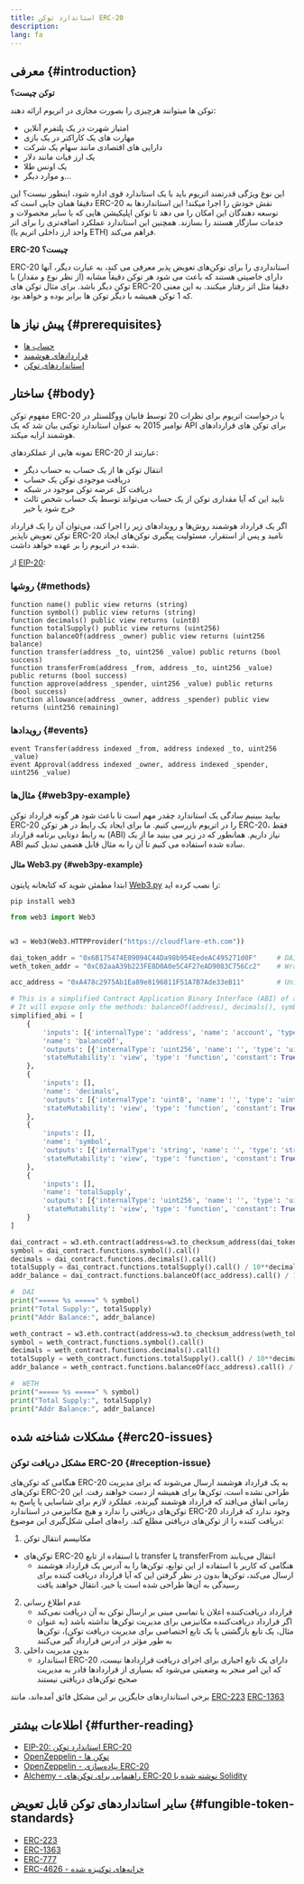 ```yaml
---
title: استاندارد توکن ERC-20
description:
lang: fa
---
```


## معرفی {#introduction}

**توکن چیست؟**

توکن ها میتوانند هرچیزی را بصورت مجازی در اتریوم ارائه دهند:

- امتیاز شهرت در یک پلتفرم آنلاین
- مهارت های یک کاراکتر در یک بازی
- دارایی های اقتصادی مانند سهام یک شرکت
- یک ارز فیات مانند دلار
- یک اونس طلا
- و موارد دیگر...

این نوع ویژگی قدرتمند اتریوم باید با یک استاندارد قوی اداره شود، اینطور نیست؟ این دقیقا همان جایی است که ERC-20 نقش خودش را اجرا میکند! این استانداردها به توسعه دهندگان این امکان را می دهد تا توکن اپلیکیشن هایی که با سایر محصولات و خدمات سازگار هستند را بسازند. همچنین این استاندارد عملکرد اضافه‌تری را برای اتر (واحد ارز داخلی اتریم یا ETH) فراهم می‌کند.

**ERC-20 چیست؟**

ERC-20 استانداردی را برای توکن‌های تعویض پذیر معرفی می کند، به عبارت دیگر، آنها دارای خاصیتی هستند که باعث می شود هر توکن دقیقاً مشابه (از نظر نوع و مقدار) با توکن دیگر باشد. برای مثال توکن های ERC-20 دقیقا مثل اتر رفتار میکنند. به این معنی که 1 توکن همیشه با دیگر توکن ها برابر بوده و خواهد بود.

## پیش نیاز ها {#prerequisites}

- [حساب ها](/developers/docs/accounts)
- [قرارداد‌های هوشمند](/developers/docs/smart-contracts/)
- [استانداردهای توکن](/developers/docs/standards/tokens/)

## ساختار {#body}

مفهوم توکن ERC-20 یا درخواست اتریوم برای نظرات 20 توسط فابیان ووگلستلر در نوامبر 2015 به عنوان استاندارد توکنی بیان شد که یک API برای توکن های قراردادهای هوشمند ارایه میکند.

نمونه هایی از عملکردهای ERC-20 عبارتند از:

- انتقال توکن ها از یک حساب به حساب دیگر
- دریافت موجودی توکن یک حساب
- دریافت کل عرضه توکن موجود در شبکه
- تایید این که آیا مقداری توکن از یک حساب می‌تواند توسط یک حساب شخص ثالث خرج شود یا خیر

اگر یک قرارداد هوشمند روش‌ها و رویدادهای زیر را اجرا کند، می‌توان آن را یک قرارداد توکن تعویض ناپذیر ERC-20 نامید و پس از استقرار، مسئولیت پیگیری توکن‌های ایجاد شده در اتریوم را بر عهده خواهد داشت.

از [EIP-20](https://eips.ethereum.org/EIPS/eip-20):

### روشها {#methods}

```solidity
function name() public view returns (string)
function symbol() public view returns (string)
function decimals() public view returns (uint8)
function totalSupply() public view returns (uint256)
function balanceOf(address _owner) public view returns (uint256 balance)
function transfer(address _to, uint256 _value) public returns (bool success)
function transferFrom(address _from, address _to, uint256 _value) public returns (bool success)
function approve(address _spender, uint256 _value) public returns (bool success)
function allowance(address _owner, address _spender) public view returns (uint256 remaining)
```

### رویدادها {#events}

```solidity
event Transfer(address indexed _from, address indexed _to, uint256 _value)
event Approval(address indexed _owner, address indexed _spender, uint256 _value)
```

### مثال‌ها {#web3py-example}

بیایید ببینیم سادگی یک استاندارد چقدر مهم است تا باعث شود هر گونه قرارداد توکن ERC-20 را در اتریوم بازرسی کنیم. ما برای ایجاد یک رابط در هر توکن ERC-20، فقط به رابط دوتایی برنامه قرارداد (ABI) نیاز داریم. همانطور که در زیر می بینید ما از یک ABI ساده شده استفاده می کنیم تا آن را به مثال قابل هضمی تبدیل کنیم.

#### مثال Web3.py {#web3py-example}

ابتدا مطمئن شوید که کتابخانه پایتون [Web3.py](https://web3py.readthedocs.io/en/stable/quickstart.html#installation) را نصب کرده اید:

```
pip install web3
```

```python
from web3 import Web3


w3 = Web3(Web3.HTTPProvider("https://cloudflare-eth.com"))

dai_token_addr = "0x6B175474E89094C44Da98b954EedeAC495271d0F"     # DAI
weth_token_addr = "0xC02aaA39b223FE8D0A0e5C4F27eAD9083C756Cc2"    # Wrapped ether (WETH)

acc_address = "0xA478c2975Ab1Ea89e8196811F51A7B7Ade33eB11"        # Uniswap V2: DAI 2

# This is a simplified Contract Application Binary Interface (ABI) of an ERC-20 Token Contract.
# It will expose only the methods: balanceOf(address), decimals(), symbol() and totalSupply()
simplified_abi = [
    {
        'inputs': [{'internalType': 'address', 'name': 'account', 'type': 'address'}],
        'name': 'balanceOf',
        'outputs': [{'internalType': 'uint256', 'name': '', 'type': 'uint256'}],
        'stateMutability': 'view', 'type': 'function', 'constant': True
    },
    {
        'inputs': [],
        'name': 'decimals',
        'outputs': [{'internalType': 'uint8', 'name': '', 'type': 'uint8'}],
        'stateMutability': 'view', 'type': 'function', 'constant': True
    },
    {
        'inputs': [],
        'name': 'symbol',
        'outputs': [{'internalType': 'string', 'name': '', 'type': 'string'}],
        'stateMutability': 'view', 'type': 'function', 'constant': True
    },
    {
        'inputs': [],
        'name': 'totalSupply',
        'outputs': [{'internalType': 'uint256', 'name': '', 'type': 'uint256'}],
        'stateMutability': 'view', 'type': 'function', 'constant': True
    }
]

dai_contract = w3.eth.contract(address=w3.to_checksum_address(dai_token_addr), abi=simplified_abi)
symbol = dai_contract.functions.symbol().call()
decimals = dai_contract.functions.decimals().call()
totalSupply = dai_contract.functions.totalSupply().call() / 10**decimals
addr_balance = dai_contract.functions.balanceOf(acc_address).call() / 10**decimals

#  DAI
print("===== %s =====" % symbol)
print("Total Supply:", totalSupply)
print("Addr Balance:", addr_balance)

weth_contract = w3.eth.contract(address=w3.to_checksum_address(weth_token_addr), abi=simplified_abi)
symbol = weth_contract.functions.symbol().call()
decimals = weth_contract.functions.decimals().call()
totalSupply = weth_contract.functions.totalSupply().call() / 10**decimals
addr_balance = weth_contract.functions.balanceOf(acc_address).call() / 10**decimals

#  WETH
print("===== %s =====" % symbol)
print("Total Supply:", totalSupply)
print("Addr Balance:", addr_balance)
```

## مشکلات شناخته شده {#erc20-issues}

### مشکل دریافت توکن ERC-20 {#reception-issue}

هنگامی که توکن‌های ERC-20 به یک قرارداد هوشمند ارسال می‌شوند که برای مدیریت توکن‌های ERC-20 طراحی نشده است، توکن‌ها برای همیشه از دست خواهند رفت. این زمانی اتفاق می‌افتد که قرارداد هوشمند گیرنده، عملکرد لازم برای شناسایی یا پاسخ به توکن‌های دریافتی را ندارد و هیچ مکانیزمی در استاندارد ERC-20 وجود ندارد که قرارداد دریافت کننده را از توکن‌های دریافتی مطلع کند. راه‌های اصلی شکل‌گیری این موضوع:

1.  مکانیسم انتقال توکن
  - توکن‌های ERC-20 با استفاده از تابع transfer یا transferFrom انتقال می‌یابند
    -   هنگامی که کاربر با استفاده از این توابع، توکن‌ها را به آدرس یک قرارداد هوشمند ارسال می‌کند، توکن‌ها بدون در نظر گرفتن این که آیا قرارداد دریافت کننده برای رسیدگی به آن‌ها طراحی شده است یا خیر، انتقال خواهند یافت
2.  عدم اطلاع رسانی
    -   قرارداد دریافت‌کننده اعلان یا تماسی مبنی بر ارسال توکن به آن دریافت نمی‌کند
    -   اگر قرارداد دریافت‌کننده مکانیزمی برای مدیریت توکن‌ها نداشته باشد (به عنوان مثال، یک تابع بازگشتی یا یک تابع اختصاصی برای مدیریت دریافت توکن)، توکن‌ها به طور مؤثر در آدرس قرارداد گیر می‌کنند
3.  بدون مدیریت داخلی
    -   استاندارد ERC-20 دارای یک تابع اجباری برای اجرای دریافت قراردادها نیست، که این امر منجر به وضعیتی می‌شود که بسیاری از قراردادها قادر به مدیریت صحیح توکن‌های دریافتی نیستند

برخی استانداردهای جایگزین بر این مشکل فائق آمده‌اند، مانند [ERC-223](/developers/docs/standards/tokens/erc-223) [ERC-1363](/developers/docs/standards/tokens/erc-1363)

## اطلاعات بیشتر {#further-reading}

- [EIP-20: استاندارد توکن ERC-20](https://eips.ethereum.org/EIPS/eip-20)
- [OpenZeppelin - توکن ها](https://docs.openzeppelin.com/contracts/3.x/tokens#ERC20)
- [OpenZeppelin - پیاده‌سازی ERC-20](https://github.com/OpenZeppelin/openzeppelin-contracts/blob/master/contracts/token/ERC20/ERC20.sol)
- [Alchemy - راهنمایی برای توکن‌های ERC-20 نوشته شده با Solidity](https://www.alchemy.com/overviews/erc20-solidity)


## سایر استانداردهای توکن قابل تعویض {#fungible-token-standards}

- [ERC-223](/developers/docs/standards/tokens/erc-223)
- [ERC-1363](/developers/docs/standards/tokens/erc-1363)
- [ERC-777](/developers/docs/standards/tokens/erc-777)
- [ERC-4626 - خزانه‌های توکنیزه شده](/developers/docs/standards/tokens/erc-4626)